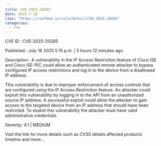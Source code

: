 ```yaml
--- 
title: CVE-2025-20285
date: 2025-7-16
lien: "https://cvefeed.io/vuln/detail/CVE-2025-20285"
categories:
  - cve
---
```


CVE ID : CVE-2025-20285

Published :  July 16
2025
5:15 p.m. | 5 hours
12 minutes ago

Description : A vulnerability in the IP Access Restriction feature of Cisco ISE and Cisco ISE-PIC could allow an authenticated
remote attacker to bypass configured IP access restrictions and log in to the device from a disallowed IP address.

This vulnerability is due to improper enforcement of access controls that are configured using the IP Access Restriction feature. An attacker could exploit this vulnerability by logging in to the API from an unauthorized source IP address. A successful exploit could allow the attacker to gain access to the targeted device from an IP address that should have been restricted. To exploit this vulnerability
the attacker must have valid administrative credentials.

Severity: 4.1 | MEDIUM

Visit the link for more details
such as CVSS details
affected products
timeline
and more...
